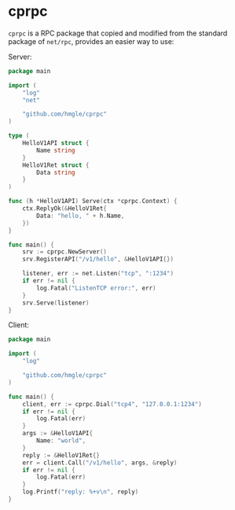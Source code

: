 # cprpc

`cprpc` is a RPC package that copied and modified from the standard package of `net/rpc`, provides an easier way to use:

Server:

```go
package main

import (
	"log"
	"net"

	"github.com/hmgle/cprpc"
)

type (
	HelloV1API struct {
		Name string
	}
	HelloV1Ret struct {
		Data string
	}
)

func (h *HelloV1API) Serve(ctx *cprpc.Context) {
	ctx.ReplyOk(&HelloV1Ret{
		Data: "hello, " + h.Name,
	})
}

func main() {
	srv := cprpc.NewServer()
	srv.RegisterAPI("/v1/hello", &HelloV1API{})

	listener, err := net.Listen("tcp", ":1234")
	if err != nil {
		log.Fatal("ListenTCP error:", err)
	}
	srv.Serve(listener)
}
```

Client:

```go
package main

import (
	"log"

	"github.com/hmgle/cprpc"
)

func main() {
	client, err := cprpc.Dial("tcp4", "127.0.0.1:1234")
	if err != nil {
		log.Fatal(err)
	}
	args := &HelloV1API{
		Name: "world",
	}
	reply := &HelloV1Ret{}
	err = client.Call("/v1/hello", args, &reply)
	if err != nil {
		log.Fatal(err)
	}
	log.Printf("reply: %+v\n", reply)
}
```
